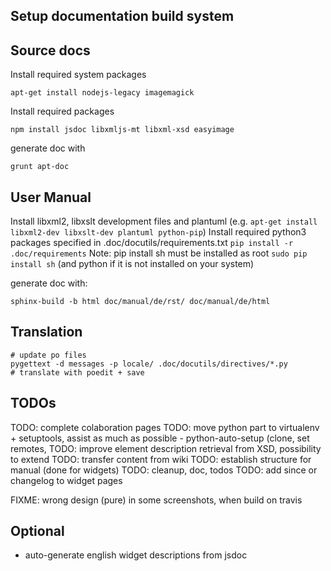Setup documentation build system
--------------------------------

Source docs
-----------
Install required system packages
```
apt-get install nodejs-legacy imagemagick
```

Install required packages
```
npm install jsdoc libxmljs-mt libxml-xsd easyimage
```

generate doc with
```
grunt apt-doc
```

User Manual
-----------
Install libxml2, libxslt development files and plantuml (e.g. `apt-get install libxml2-dev libxslt-dev plantuml python-pip`)
Install required python3 packages specified in .doc/docutils/requirements.txt
`pip install -r .doc/requirements`
Note: pip install sh must be installed as root `sudo pip install sh`
(and python if it is not installed on your system)
 
generate doc with: 
```
sphinx-build -b html doc/manual/de/rst/ doc/manual/de/html
```

Translation
-----------
```
# update po files
pygettext -d messages -p locale/ .doc/docutils/directives/*.py
# translate with poedit + save
```

TODOs
-----

TODO: complete colaboration pages
TODO: move python part to virtualenv + setuptools, assist as much as possible
        - python-auto-setup (clone, set remotes, 
TODO: improve element description retrieval from XSD, possibility to extend
TODO: transfer content from wiki
TODO: establish structure for manual (done for widgets)
TODO: cleanup, doc, todos
TODO: add since or changelog to widget pages

FIXME: wrong design (pure) in some screenshots, when build on travis


Optional
--------

 * auto-generate english widget descriptions from jsdoc
